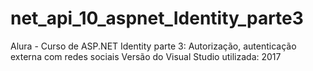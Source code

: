 # net_api_10_aspnet_Identity_parte3
Alura - Curso de ASP.NET Identity parte 3: Autorização, autenticação externa com redes sociais
Versão do Visual Studio utilizada: 2017
